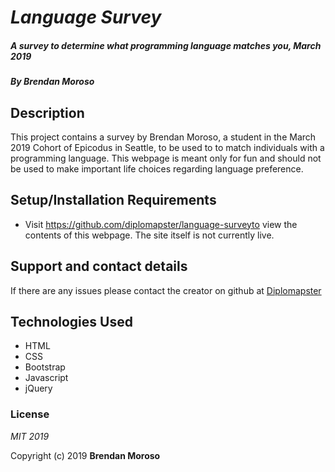 # _Language Survey_

##### _A survey to determine what programming language matches you, March 2019_

##### By **Brendan Moroso**

## Description

This project contains a survey by Brendan Moroso, a student in the March 2019 Cohort of Epicodus in Seattle, to be used to to match individuals with a programming language. This webpage is meant only for fun and should not be used to make important life choices regarding language preference. 

## Setup/Installation Requirements

* Visit https://github.com/diplomapster/language-surveyto view the contents of this webpage. The site itself is not currently live.

## Support and contact details

If there are any issues please contact the creator on github at [Diplomapster](https://github.com/diplomapster)

## Technologies Used

* HTML
* CSS
* Bootstrap
* Javascript
* jQuery

### License

*MIT 2019*

Copyright (c) 2019 **Brendan Moroso**
